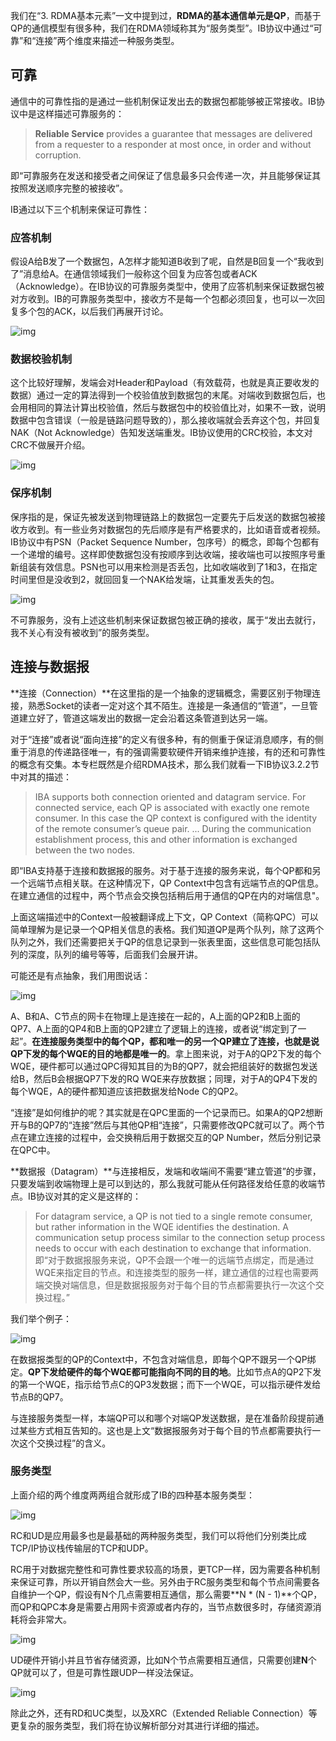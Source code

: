 我们在“3. RDMA基本元素”一文中提到过，**RDMA的基本通信单元是QP**，而基于QP的通信模型有很多种，我们在RDMA领域称其为“服务类型”。IB协议中通过“可靠”和“连接”两个维度来描述一种服务类型。

## 可靠

通信中的可靠性指的是通过一些机制保证发出去的数据包都能够被正常接收。IB协议中是这样描述可靠服务的：

> **Reliable Service** provides a guarantee that messages are delivered from a requester to a responder at most once, in order and without corruption.

即“可靠服务在发送和接受者之间保证了信息最多只会传递一次，并且能够保证其按照发送顺序完整的被接收”。

IB通过以下三个机制来保证可靠性：

### 应答机制

假设A给B发了一个数据包，A怎样才能知道B收到了呢，自然是B回复一个“我收到了”消息给A。在通信领域我们一般称这个回复为应答包或者ACK（Acknowledge）。在IB协议的可靠服务类型中，使用了应答机制来保证数据包被对方收到。IB的可靠服务类型中，接收方不是每一个包都必须回复，也可以一次回复多个包的ACK，以后我们再展开讨论。

![img](.assets/05.RDMA基本服务类型/v2-e3d2e6b28c2bb6c445e55977d8f1603b_720w.jpg)

### 数据校验机制

这个比较好理解，发端会对Header和Payload（有效载荷，也就是真正要收发的数据）通过一定的算法得到一个校验值放到数据包的末尾。对端收到数据包后，也会用相同的算法计算出校验值，然后与数据包中的校验值比对，如果不一致，说明数据中包含错误（一般是链路问题导致的），那么接收端就会丢弃这个包，并回复NAK（Not Acknowledge）告知发送端重发。IB协议使用的CRC校验，本文对CRC不做展开介绍。

![img](.assets/05.RDMA基本服务类型/v2-ce187eb2837b4b01a078eea51f4432a0_720w.png)

### 保序机制

保序指的是，保证先被发送到物理链路上的数据包一定要先于后发送的数据包被接收方收到。有一些业务对数据包的先后顺序是有严格要求的，比如语音或者视频。IB协议中有PSN（Packet Sequence Number，包序号）的概念，即每个包都有一个递增的编号。这样即使数据包没有按顺序到达收端，接收端也可以按照序号重新组装有效信息。PSN也可以用来检测是否丢包，比如收端收到了1和3，在指定时间里但是没收到2，就回回复一个NAK给发端，让其重发丢失的包。

![img](.assets/05.RDMA基本服务类型/v2-ebb4d1bce1f692e4bd9621886e13be87_720w.png)

不可靠服务，没有上述这些机制来保证数据包被正确的接收，属于“发出去就行，我不关心有没有被收到”的服务类型。

## 连接与数据报

**连接（Connection）**在这里指的是一个抽象的逻辑概念，需要区别于物理连接，熟悉Socket的读者一定对这个其不陌生。连接是一条通信的“管道”，一旦管道建立好了，管道这端发出的数据一定会沿着这条管道到达另一端。

对于“连接”或者说“面向连接”的定义有很多种，有的侧重于保证消息顺序，有的侧重于消息的传递路径唯一，有的强调需要软硬件开销来维护连接，有的还和可靠性的概念有交集。本专栏既然是介绍RDMA技术，那么我们就看一下IB协议3.2.2节中对其的描述：

> IBA supports both connection oriented and datagram service. For connected service, each QP is associated with exactly one remote consumer. In this case the QP context is configured with the identity of the remote consumer’s queue pair. ... During the communication establishment process, this and other information is exchanged between the two nodes.

即“IBA支持基于连接和数据报的服务。对于基于连接的服务来说，每个QP都和另一个远端节点相关联。在这种情况下，QP Context中包含有远端节点的QP信息。在建立通信的过程中，两个节点会交换包括稍后用于通信的QP在内的对端信息"。

上面这端描述中的Context一般被翻译成上下文，QP Context（简称QPC）可以简单理解为是记录一个QP相关信息的表格。我们知道QP是两个队列，除了这两个队列之外，我们还需要把关于QP的信息记录到一张表里面，这些信息可能包括队列的深度，队列的编号等等，后面我们会展开讲。

可能还是有点抽象，我们用图说话：

![img](.assets/05.RDMA基本服务类型/v2-320b1db2b90c5334cb4200a0784a12ce_720w.jpg)

A、B和A、C节点的网卡在物理上是连接在一起的，A上面的QP2和B上面的QP7、A上面的QP4和B上面的QP2建立了逻辑上的连接，或者说“绑定到了一起”。**在连接服务类型中的每个QP，都和唯一的另一个QP建立了连接，也就是说QP下发的每个WQE的目的地都是唯一的**。拿上图来说，对于A的QP2下发的每个WQE，硬件都可以通过QPC得知其目的为B的QP7，就会把组装好的数据包发送给B，然后B会根据QP7下发的RQ WQE来存放数据；同理，对于A的QP4下发的每个WQE，A的硬件都知道应该把数据发给Node C的QP2。

“连接”是如何维护的呢？其实就是在QPC里面的一个记录而已。如果A的QP2想断开与B的QP7的“连接”然后与其他QP相“连接”，只需要修改QPC就可以了。两个节点在建立连接的过程中，会交换稍后用于数据交互的QP Number，然后分别记录在QPC中。



**数据报（Datagram）**与连接相反，发端和收端间不需要“建立管道”的步骤，只要发端到收端物理上是可以到达的，那么我就可能从任何路径发给任意的收端节点。IB协议对其的定义是这样的：

> For datagram service, a QP is not tied to a single remote consumer, but rather information in the WQE identifies the destination. A communication setup process similar to the connection setup process needs to occur with each destination to exchange that information.
> 即“对于数据报服务来说，QP不会跟一个唯一的远端节点绑定，而是通过WQE来指定目的节点。和连接类型的服务一样，建立通信的过程也需要两端交换对端信息，但是数据报服务对于每个目的节点都需要执行一次这个交换过程。”

我们举个例子：

![img](.assets/05.RDMA基本服务类型/v2-4576be474bb2fe5ec748d4df9c2cbaa2_720w.jpg)

在数据报类型的QP的Context中，不包含对端信息，即每个QP不跟另一个QP绑定。**QP下发给硬件的每个WQE都可能指向不同的目的地**。比如节点A的QP2下发的第一个WQE，指示给节点C的QP3发数据；而下一个WQE，可以指示硬件发给节点B的QP7。

与连接服务类型一样，本端QP可以和哪个对端QP发送数据，是在准备阶段提前通过某些方式相互告知的。这也是上文“数据报服务对于每个目的节点都需要执行一次这个交换过程”的含义。

### 服务类型

上面介绍的两个维度两两组合就形成了IB的四种基本服务类型：

![img](.assets/05.RDMA基本服务类型/v2-37597449e3e4290f3bdf40d5ec23cac6_720w.png)

RC和UD是应用最多也是最基础的两种服务类型，我们可以将他们分别类比成TCP/IP协议栈传输层的TCP和UDP。

RC用于对数据完整性和可靠性要求较高的场景，更TCP一样，因为需要各种机制来保证可靠，所以开销自然会大一些。另外由于RC服务类型和每个节点间需要各自维护一个QP，假设有N个几点需要相互通信，那么需要**N \* (N - 1)**个QP，而QP和QPC本身是需要占用网卡资源或者内存的，当节点数很多时，存储资源消耗将会非常大。

![img](.assets/05.RDMA基本服务类型/v2-956d4da11726ee385308e010d82bc9bf_720w.jpg)

UD硬件开销小并且节省存储资源，比如N个节点需要相互通信，只需要创建**N**个QP就可以了，但是可靠性跟UDP一样没法保证。

![img](.assets/05.RDMA基本服务类型/v2-c4b783dad1632469091d54594c35fd71_720w.jpg)

除此之外，还有RD和UC类型，以及XRC（Extended Reliable Connection）等更复杂的服务类型，我们将在协议解析部分对其进行详细的描述。